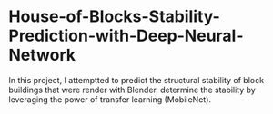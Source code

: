 # House-of-Blocks-Stability-Prediction-with-Deep-Neural-Network
In this project, I attemptted to predict the structural stability of block buildings that were render with Blender. determine the stability by leveraging the power of transfer learning (MobileNet).
